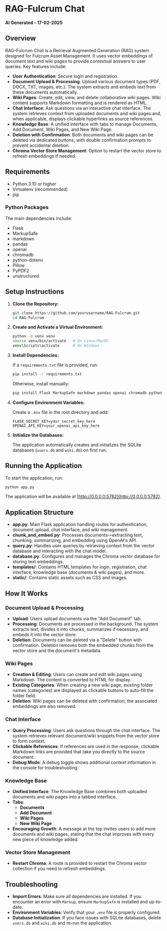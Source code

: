 # RAG-Fulcrum Chat

**AI Generated - 17-02-2025**

## Overview

RAG-Fulcrum Chat is a Retrieval Augmented Generation (RAG) system designed for Fulcrum Asset Management. It uses vector embeddings of document text and wiki pages to provide contextual answers to user queries. Key features include:

- **User Authentication**: Secure login and registration.
- **Document Upload & Processing**: Upload various document types (PDF, DOCX, TXT, images, etc.). The system extracts and embeds text from these documents automatically.
- **Wiki Pages**: Create, edit, view, and delete collaborative wiki pages. Wiki content supports Markdown formatting and is rendered as HTML.
- **Chat Interface**: Ask questions via an interactive chat interface. The system retrieves context from uploaded documents and wiki pages and, when applicable, displays clickable hyperlinks as source references.
- **Knowledge Base**: A unified interface with tabs to manage Documents, Add Document, Wiki Pages, and New Wiki Page.
- **Deletion with Confirmation**: Both documents and wiki pages can be deleted via dedicated buttons, with double confirmation prompts to prevent accidental deletion.
- **Chroma Vector Store Management**: Option to restart the vector store to refresh embeddings if needed.

## Requirements

- Python 3.10 or higher
- Virtualenv (recommended)
- pip

### Python Packages

The main dependencies include:
- Flask
- MarkupSafe
- markdown
- pandas
- openai
- chromadb
- python-dotenv
- Pillow
- PyPDF2
- unstructured

## Setup Instructions

1. **Clone the Repository:**

   ```bash
   git clone https://github.com/yourusername/RAG-Fulcrum.git
   cd RAG-Fulcrum
   ```

2. **Create and Activate a Virtual Environment:**

   ```bash
   python -m venv venv
   source venv/bin/activate   # On Linux/MacOS
   venv\Scripts\activate      # On Windows
   ```

3. **Install Dependencies:**

   If a `requirements.txt` file is provided, run:

   ```bash
   pip install -r requirements.txt
   ```

   Otherwise, install manually:

   ```bash
   pip install Flask MarkupSafe markdown pandas openai chromadb python-dotenv Pillow PyPDF2 unstructured
   ```

4. **Configure Environment Variables:**

   Create a `.env` file in the root directory and add:

   ```
   FLASK_SECRET_KEY=your_secret_key_here
   OPENAI_API_KEY=your_openai_api_key_here
   ```

5. **Initialize the Databases:**

   The application automatically creates and initializes the SQLite databases (`users.db` and `wiki.db`) on first run.

## Running the Application

To start the application, run:

```bash
python app.py
```

The application will be available at [http://0.0.0.0:5782](http://0.0.0.0:5782).

## Application Structure

- **app.py**: Main Flask application handling routes for authentication, document upload, chat interface, and wiki management.
- **chunk_and_embed.py**: Processes documents—extracting text, chunking, summarizing, and embedding using OpenAI's API.
- **query.py**: Handles user queries by retrieving context from the vector database and interacting with the chat model.
- **database.py**: Configures and manages the Chroma vector database for storing text embeddings.
- **templates/**: Contains HTML templates for login, registration, chat interface, knowledge base (documents & wiki pages), and more.
- **static/**: Contains static assets such as CSS and images.

## How It Works

### Document Upload & Processing
- **Upload**: Users upload documents via the "Add Document" tab.
- **Processing**: Documents are processed in the background. The system extracts text, divides it into chunks, summarizes if necessary, and embeds it into the vector store.
- **Deletion**: Documents can be deleted via a "Delete" button with confirmation. Deletion removes both the embedded chunks from the vector store and the document's metadata.

### Wiki Pages
- **Creation & Editing**: Users can create and edit wiki pages using Markdown. The content is converted to HTML for display.
- **Existing Categories**: When creating a new wiki page, existing folder names (categories) are displayed as clickable buttons to auto-fill the folder field.
- **Deletion**: Wiki pages can be deleted with confirmation; the associated embeddings are also removed.

### Chat Interface
- **Query Processing**: Users ask questions through the chat interface. The system retrieves relevant document/wiki snippets from the vector store to form context.
- **Clickable References**: If references are used in the response, clickable Markdown links are provided that take you directly to the source document.
- **Debug Mode**: A debug toggle shows additional context information in the console for troubleshooting.

### Knowledge Base
- **Unified Interface**: The Knowledge Base combines both uploaded documents and wiki pages into a tabbed interface.
- **Tabs**: 
  - **Documents**
  - **Add Document**
  - **Wiki Pages**
  - **New Wiki Page**
- **Encouraging Growth**: A message at the top invites users to add more documents and wiki pages, stating that the chat improves with every new piece of knowledge added.

### Vector Store Management
- **Restart Chroma**: A route is provided to restart the Chroma vector collection if you need to refresh embeddings.

## Troubleshooting

- **Import Errors**: Make sure all dependencies are installed. If you encounter an error with `Markup`, ensure `MarkupSafe` is installed and up-to-date.
- **Environment Variables**: Verify that your `.env` file is properly configured.
- **Database Initialization**: If you face issues with SQLite databases, delete `users.db` and `wiki.db` and re-run the application.